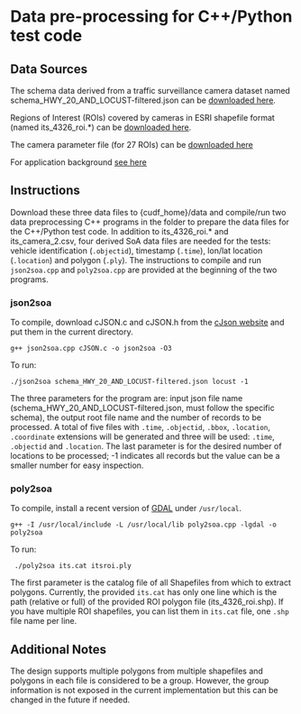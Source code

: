 # Data pre-processing for C++/Python test code
## Data Sources

The schema data derived from a traffic surveillance camera dataset named
schema_HWY_20_AND_LOCUST-filtered.json can be
[downloaded here](https://drive.google.com/file/d/1GKTB5SV2RK7lEOIWz8tWab5MGWDtMWWW/view?usp=sharing).

Regions of Interest (ROIs) covered by cameras in ESRI shapefile format (named
its_4326_roi.*) can be
[downloaded here](https://nvidia-my.sharepoint.com/:u:/p/jiantingz/ESvNHXtWgSxDtf2xXTcVN1IByp5HKoUWLhuPTr_bS2ecSw?e=gf4VUu).

The camera parameter file (for 27 ROIs) can be
[downloaded here](https://nvidia-my.sharepoint.com/:x:/p/jiantingz/EZPkLpJPrUtOmwmBPSlNNxwBgeh8UAYlEyrRuT5QLkvj7Q?e=thLUQS)  

For application background [see here](https://www.nvidia.com/en-us/deep-learning-ai/industries/ai-cities/)

## Instructions
Download these three data files to {cudf_home}/data and compile/run two data
preprocessing C++ programs in the folder to prepare the data files for the
C++/Python test code. In addition to its_4326_roi.* and its_camera_2.csv,
four derived SoA data files are needed for the tests: vehicle identification
(`.objectid`), timestamp (`.time`), lon/lat location
(`.location`) and polygon (`.ply`). The instructions to compile and run
`json2soa.cpp` and `poly2soa.cpp` are provided at the beginning of the two
programs.

### json2soa
To compile, download cJSON.c and cJSON.h from the
[cJson website](https://github.com/DaveGamble/cJSON) and put them in the
current directory.

```
g++ json2soa.cpp cJSON.c -o json2soa -O3
```

To run:

```
./json2soa schema_HWY_20_AND_LOCUST-filtered.json locust -1
```

The three parameters for the program are: input json file name
(schema_HWY_20_AND_LOCUST-filtered.json, must follow the specific schema),
the output root file name and the number of records to be processed. A total of
five files with `.time`, `.objectid`, `.bbox`, `.location`, `.coordinate`
extensions will be generated and three will be used: `.time`, `.objectid` and
`.location`. The last parameter is for the desired number of locations to be
processed; -1 indicates all records but the value can be a smaller number for
easy inspection.   

### poly2soa
To compile, install a recent version of [GDAL](https://gdal.org/download.html)
under `/usr/local`.

```
g++ -I /usr/local/include -L /usr/local/lib poly2soa.cpp -lgdal -o poly2soa
```

To run:

```
 ./poly2soa its.cat itsroi.ply
```

The first parameter is the catalog file of all Shapefiles from which to extract
polygons. Currently, the provided `its.cat` has only one line which is the path
(relative or full) of the provided ROI polygon file (its_4326_roi.shp). If you
have multiple ROI shapefiles, you can list them in `its.cat` file, one `.shp`
file name per line.

## Additional Notes
The design supports multiple polygons from multiple shapefiles and polygons in
each file is considered to be a group. However, the group information is not
exposed in the current implementation but this can be changed in the future if
needed.
